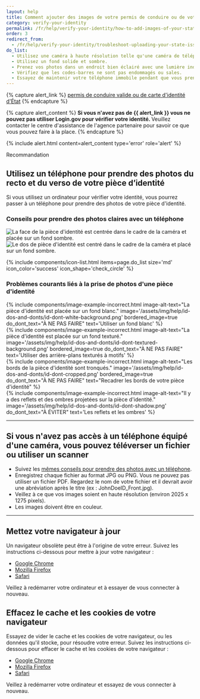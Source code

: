 ```yaml
---
layout: help
title: Comment ajouter des images de votre permis de conduire ou de votre carte d'identité de l’État
category: verify-your-identity
permalink: /fr/help/verify-your-identity/how-to-add-images-of-your-state-issued-id/
order: 3
redirect_from:
  - /fr/help/verify-your-identity/troubleshoot-uploading-your-state-issued-id/
do_list:
  - Utilisez une caméra à haute résolution telle qu'une caméra de téléphone intelligent ou de tablette. La webcaméra de votre ordinateur risque de ne pas prendre de photos claires.
  - Utilisez un fond solide et sombre.
  - Prenez vos photos dans un endroit bien éclairé avec une lumière indirecte.
  - Vérifiez que les codes-barres ne sont pas endommagés ou sales.
  - Essayez de maintenir votre téléphone immobile pendant que vous prenez les photos. Il peut être utile de poser vos bras sur la table pour vous stabiliser.
---
```


{% capture alert_link %}
  <a href="/fr/help/verify-your-identity/accepted-identification-documents/" class="usa-link">permis de conduire valide ou de carte d'identité d'État</a>
{% endcapture %}

{% capture alert_content %}
  <strong>
    Si vous n'avez pas de {{ alert_link }} vous ne pouvez pas utiliser Login.gov pour vérifier votre identité.
  </strong>
  Veuillez contacter le centre d'assistance de l'agence partenaire pour savoir ce que vous pouvez faire à la place.
{% endcapture %}

{%
  include alert.html
  content=alert_content
  type='error'
  role='alert'
%}

<div class="margin-top-5">
  <span class="usa-tag usa-tag--informative">Recommandation</span>
</div>

<div class="margin-top-2">
  <h2 id="phone-tips" class="margin-0">
      Utilisez un téléphone pour prendre des photos du recto et du verso de votre pièce d’identité
  </h2>
</div>

Si vous utilisez un ordinateur pour vérifier votre identité, vous pourrez passer à un téléphone pour prendre des photos de votre pièce d'identité.

### Conseils pour prendre des photos claires avec un téléphone

<div class="grid-row grid-gap">
  <div class="tablet:grid-col">
    <img alt="La face de la pièce d'identité est centrée dans le cadre de la caméra et placée sur un fond sombre." src="{{ site.baseurl }}/assets/img/help/id-dos-and-donts/id-do-front.png" />
  </div>
  <div class="tablet:grid-col">
    <img alt="Le dos de pièce d'identité est centré dans le cadre de la caméra et placé sur un fond sombre." src="{{ site.baseurl }}/assets/img/help/id-dos-and-donts/id-do-back.png" />
  </div>
</div>

{%
  include components/icon-list.html
  items=page.do_list
  size='md'
  icon_color='success'
  icon_shape='check_circle'
%}

### Problèmes courants liés à la prise de photos d'une pièce d'identité

<div class="grid-row grid-gap">
  <div class="tablet:grid-col">
    {%
      include components/image-example-incorrect.html
      image-alt-text="La pièce d'identité est placée sur un fond blanc."
      image='/assets/img/help/id-dos-and-donts/id-dont-white-background.png'
      bordered_image=true
      do_dont_text="À NE PAS FAIRE"
      text='Utiliser un fond blanc'
    %}
  </div>
  <div class="tablet:grid-col">
    {%
      include components/image-example-incorrect.html
      image-alt-text="La pièce d'identité est placée sur un fond texturé."
      image='/assets/img/help/id-dos-and-donts/id-dont-textured-background.png'
      bordered_image=true
      do_dont_text="À NE PAS FAIRE"
      text='Utiliser des arrière-plans texturés à motifs'
    %}
  </div>
</div>
<div class="grid-row grid-gap">
  <div class="tablet:grid-col">
    {%
      include components/image-example-incorrect.html
      image-alt-text="Les bords de la pièce d'identité sont tronqués."
      image='/assets/img/help/id-dos-and-donts/id-dont-cropped.png'
      bordered_image=true
      do_dont_text="À NE PAS FAIRE"
      text="Recadrer les bords de votre pièce d'identité"
    %}
  </div>
  <div class="tablet:grid-col">
    {%
      include components/image-example-incorrect.html
      image-alt-text="Il y a des reflets et des ombres projetées sur la pièce d'identité."
      image='/assets/img/help/id-dos-and-donts/id-dont-shadow.png'
      do_dont_text="À ÉVITER"
      text='Les reflets et les ombres'
    %}
  </div>
</div>

---

## Si vous n'avez pas accès à un téléphone équipé d'une caméra, vous pouvez téléverser un fichier ou utiliser un scanner

* Suivez les [mêmes conseils pour prendre des photos avec un téléphone](#phone-tips).
* Enregistrez chaque fichier au format JPG ou PNG. Vous ne pouvez pas utiliser un fichier PDF. Regardez le nom de votre fichier et il devrait avoir une abréviation après le titre (ex : JohnDoeID_Front.jpg).
* Veillez à ce que vos images soient en haute résolution (environ 2025 x 1275 pixels).
* Les images doivent être en couleur.

---

## Mettez votre navigateur à jour

Un navigateur obsolète peut être à l'origine de votre erreur. Suivez les instructions ci-dessous pour mettre à jour votre navigateur :

* [Google Chrome](https://support.google.com/chrome/answer/95414?co=GENIE.Platform%3DDesktop&hl=fr-CA)
* [Mozilla Firefox](https://support.mozilla.org/fr/kb/mettre-jour-firefox-derniere-version?redirectslug=update-firefox-latest-version)
* [Safari](https://support.apple.com/fr-ca/HT204416)

Veillez à redémarrer votre ordinateur et à essayer de vous connecter à nouveau.

## Effacez le cache et les cookies de votre navigateur

Essayez de vider le cache et les cookies de votre navigateur, ou les données qu'il stocke, pour résoudre votre erreur. Suivez les instructions ci-dessous pour effacer le cache et les cookies de votre navigateur :

* [Google Chrome](https://support.google.com/accounts/answer/32050?co=GENIE.Platform%3DDesktop&hl=fr)
* [Mozilla Firefox](https://support.mozilla.org/fr/kb/comment-vider-le-cache-de-firefox)
* [Safari](https://support.apple.com/fr-ca/HT201265)

Veillez à redémarrer votre ordinateur et essayez de vous connecter à nouveau.
